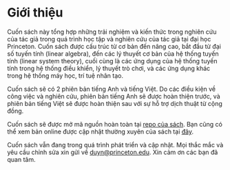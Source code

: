 # Giới thiệu
Cuốn sách này tổng hợp những trải nghiệm và kiến thức trong nghiên cứu của tác giả trong quá trình học tập và nghiên cứu của tác giả tại đại học Princeton. Cuốn sách được cấu trúc từ cơ bản đến nâng cao, bắt đầu từ đại số tuyến tính (linear algebra), đến các lý thuyết cơ bản của hệ thống tuyến tính (linear system theory), cuối cùng là các ứng dụng của hệ thống tuyến tính trong hệ thống điều khiển, lý thuyết trò chơi, và các ứng dụng khác trong hệ thống máy học, trí tuệ nhân tạo.

Cuốn sách sẽ có 2 phiên bản tiếng Anh và tiếng Việt. Do các điều kiện về công việc và nghiên cứu, phiên bản tiếng Anh sẽ được hoàn thiện trước, và phiên bản tiếng Việt sẽ được hoàn thiện sau với sự hỗ trợ dịch thuật từ cộng đồng.

Cuốn sách sẽ được mở mã nguồn hoàn toàn tại [repo của sách](https://github.com/buzinguyen/linsys-intro). Bạn cũng có thể xem bản online được cập nhật thường xuyên của sách tại [đây](https://www.buzinguyen.com/linsys-intro/intro.html).

Cuốn sách vẫn đang trong quá trình phát triển và cập nhật. Mọi thắc mắc và yêu cầu chỉnh sửa xin gửi về [duyn@princeton.edu](mailto:duyn@princeton.edu). Xin cảm ơn các bạn đã quan tâm.

```{tableofcontents}
```
